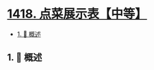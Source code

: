 # [1418. 点菜展示表【中等】](https://github.com/tnotesjs/TNotes.leetcode/tree/main/notes/1418.%20%E7%82%B9%E8%8F%9C%E5%B1%95%E7%A4%BA%E8%A1%A8%E3%80%90%E4%B8%AD%E7%AD%89%E3%80%91)

<!-- region:toc -->

- [1. 📝 概述](#1--概述)

<!-- endregion:toc -->

## 1. 📝 概述
